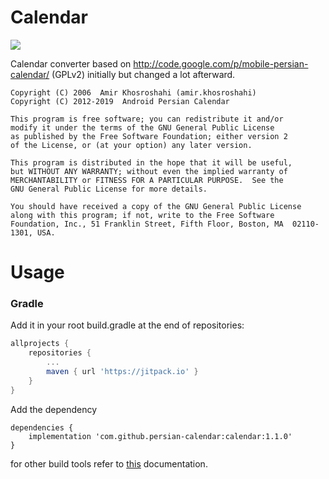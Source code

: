 # Calendar
[![](https://jitpack.io/v/persian-calendar/calendar.svg)](https://jitpack.io/#persian-calendar/calendar)

Calendar converter based on http://code.google.com/p/mobile-persian-calendar/ (GPLv2) initially but changed a lot afterward.

  ```
  Copyright (C) 2006  Amir Khosroshahi (amir.khosroshahi)
  Copyright (C) 2012-2019  Android Persian Calendar

  This program is free software; you can redistribute it and/or
  modify it under the terms of the GNU General Public License
  as published by the Free Software Foundation; either version 2
  of the License, or (at your option) any later version.

  This program is distributed in the hope that it will be useful,
  but WITHOUT ANY WARRANTY; without even the implied warranty of
  MERCHANTABILITY or FITNESS FOR A PARTICULAR PURPOSE.  See the
  GNU General Public License for more details.

  You should have received a copy of the GNU General Public License
  along with this program; if not, write to the Free Software
  Foundation, Inc., 51 Franklin Street, Fifth Floor, Boston, MA  02110-1301, USA.
  ```

# Usage
### Gradle
Add it in your root build.gradle at the end of repositories:
```groovy
allprojects {
    repositories {
        ...
        maven { url 'https://jitpack.io' }
    }
}
```  
Add the dependency
```
dependencies {
    implementation 'com.github.persian-calendar:calendar:1.1.0'
}
```
 
for other build tools refer to [this](https://jitpack.io/#persian-calendar/calendar) documentation.
